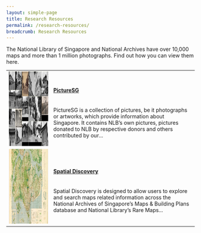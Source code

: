 ```yaml
---
layout: simple-page
title: Research Resources
permalink: /research-resources/
breadcrumb: Research Resources
---
```


The National Library of Singapore and National Archives have over 10,000 maps and more than 1 million photographs. Find out how you can view them here.

<table class="table-v">
  <tr>
    <td><img src="/images/thumbnail-picturesg.jpg" alt="PictureSG" height="200px" /></td>
    <td>
		<h4><a href="/research-resource/picturesg/">PictureSG</a></h4><br/>
		PictureSG is a collection of pictures, be it photographs or artworks, which provide information about Singapore. It contains NLB’s own pictures, pictures donated to NLB by respective donors and others contributed by our...
	</td>
  </tr>
  <tr>
    <td><img src="/images/thumbnail-spatialdiscovery.jpg" alt="Spatial Discovery" height="200px" /></td>
    <td>
		<h4><a href="/research-resource/spatialdiscovery/">Spatial Discovery</a></h4><br/>
		Spatial Discovery is designed to allow users to explore and search maps related information across the National Archives of Singapore’s Maps & Building Plans database and National Library’s Rare Maps...
	</td>
  </tr>
</table>